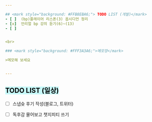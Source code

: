 ```yaml
---  

## <mark style="background: #FFB8EBA6;"> TODO LIST (개발)</mark>
- [ ]  (bp)플레이어 리스폰(3) 옵시디언 정리
- [x]  언리얼 bp 강의 듣기(6)~(13)
- [ ]  


<br>

### <mark style="background: #FFF3A3A6;">메모장</mark>

>메모해 보세요


---
```


## <mark style="background: #ABF7F7A6;">TODO LIST (일상)</mark>

- [ ]  스냅슛 후기 작성(블로그, 트위터)
- [ ]  독후감 물어보고  챗지피티 쓰기
 
